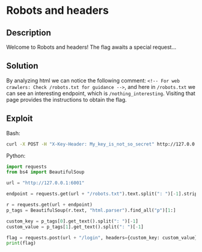 # Robots and headers

## Description
Welcome to Robots and headers! The flag awaits a special request...

## Solution
By analyzing html we can notice the following comment: ``` <!-- For web crawlers: Check /robots.txt for guidance --> ```, and here in ``` /robots.txt ``` we can see an interesting endpoint, which is ``` /nothing_interesting ```. Visiting that page provides the instructions to obtain the flag.

## Exploit
Bash:
```bash
curl -X POST -H "X-Key-Header: My_key_is_not_so_secret" http://127.0.0.1:6001/login
```

Python:
```py
import requests
from bs4 import BeautifulSoup

url = "http://127.0.0.1:6001"

endpoint = requests.get(url + "/robots.txt").text.split(": ")[-1].strip()

r = requests.get(url + endpoint)
p_tags = BeautifulSoup(r.text, "html.parser").find_all("p")[1:]

custom_key = p_tags[0].get_text().split(": ")[-1]
custom_value = p_tags[1].get_text().split(": ")[-1]

flag = requests.post(url + "/login", headers={custom_key: custom_value}).text
print(flag)
```